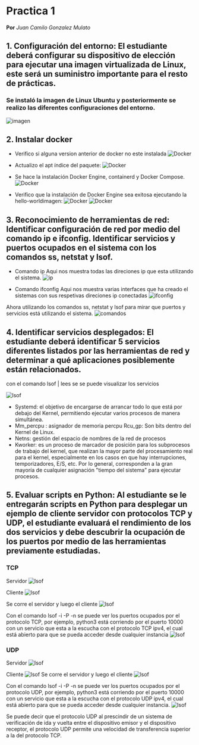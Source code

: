 # Practica 1
**Por** *Juan Camilo Gonzalez Mulato*
## 1. Configuración del entorno: El estudiante deberá configurar su dispositivo de elección para ejecutar una imagen virtualizada de Linux, este será un suministro importante para el resto de prácticas.
### Se instaló la imagen de Linux Ubuntu y posteriormente se realizo las diferentes configuraciones del entorno.
![imagen](https://github.com/jgozalez/Informes_Practicas_IOT/blob/main/1.png?raw=true)

## 2. Instalar docker
- Verifico si alguna version anterior de docker no este instalada
![Docker](Imagenes_1/1.png)
- Actualizo el apt índice del paquete:
![Docker](Imagenes_1/2.png)

- Se hace la instalación Docker Engine, containerd y Docker Compose.
![Docker](Imagenes_1/3.png)

- Verifico que la instalación de Docker Engine sea exitosa ejecutando la hello-worldimagen:
![Docker](Imagenes_1/4.png)
![Docker](Imagenes_1/5.png)

## 3. Reconocimiento de herramientas de red: Identificar configuración de red por medio del comando ip e ifconfig. Identificar servicios y puertos ocupados en el sistema con los comandos ss, netstat y lsof.
- Comando ip 
Aqui nos muestra todas las direciones ip que esta utilizando el sistema. 
![ip](Imagenes_1/7.png)

- Comando ifconfig
Aqui nos muestra  varias interfaces que ha creado el sistemas con sus respetivas direciones ip conectadas
![ifconfig](Imagenes_1/8.png)

Ahora utilizando los comandos ss, netstat y lsof para mirar que puertos y servicios está utilizando el sistema. 
![comandos](Imagenes_1/9.png)

## 4. Identificar servicios desplegados: El estudiante deberá identificar 5 servicios diferentes listados por las herramientas de red y determinar a qué aplicaciones posiblemente están relacionados.
 con el comando lsof | lees se se puede visualizar los servicios

![lsof](Imagenes_1/10.png)

- Systemd: el objetivo de encargarse de arrancar todo lo que está por debajo del Kernel, permitiendo ejecutar varios procesos de manera simultánea.
- Mm_percpu : asignador de memoria percpu
Rcu_gp: Son bits dentro del Kernel de Linux.
- Netns: gestión del espacio de nombres de la red de procesos
- Kworker: es un proceso de marcador de posición para los subprocesos de trabajo del kernel, que realizan la mayor parte del procesamiento real para el kernel, especialmente en los casos en que hay interrupciones, temporizadores, E/S, etc. Por lo general, corresponden a la gran mayoría de cualquier asignación  "tiempo del sistema" para ejecutar procesos.

## 5. Evaluar scripts en Python: Al estudiante se le entregarán scripts en Python para desplegar un ejemplo de cliente servidor con protocolos TCP y UDP, el estudiante evaluará el rendimiento de los dos servicios y debe descubrir la ocupación de los puertos por medio de las herramientas previamente estudiadas.

### TCP 
Servidor
![lsof](Imagenes_1/11.png)

Cliente 
![lsof](Imagenes_1/12.png)

Se corre el servidor y luego el cliente 
![lsof](Imagenes_1/13.png)


Con el comando lsof -i -P -n  se puede ver los puertos ocupados por el protocolo TCP, por ejemplo, python3 está corriendo por el puerto 10000 con un servicio que esta a la escucha con el protocolo TCP ipv4, el cual está abierto para que se pueda acceder desde cualquier instancia 
![lsof](Imagenes_1/14.png)

### UDP
Servidor
![lsof](Imagenes_1/15.png)

Cliente 
![lsof](Imagenes_1/16.png)
Se corre el servidor y luego el cliente 
![lsof](Imagenes_1/17.png)

Con el comando lsof -i -P -n  se puede ver los puertos ocupados por el protocolo UDP, por ejemplo, python3 está corriendo por el puerto 10000 con un servicio que esta a la escucha con el protocolo UDP ipv4, el cual está abierto para que se pueda acceder desde cualquier instancia. 
![lsof](Imagenes_1/18.png)

Se puede decir que el protocolo UDP al prescindir de un sistema de verificación de ida y vuelta entre el dispositivo emisor y el dispositivo receptor, el protocolo UDP permite una velocidad de transferencia superior a la del protocolo TCP.






